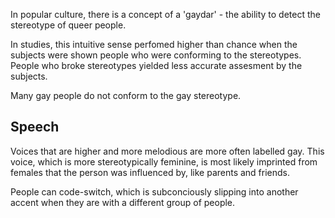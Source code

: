 In popular culture, there is a concept of a 'gaydar' - the ability to detect the stereotype of queer people.

In studies, this intuitive sense perfomed higher than chance when the subjects were shown people who were conforming to the stereotypes. People who broke stereotypes yielded less accurate assesment by the subjects.

Many gay people do not conform to the gay stereotype.

## Speech

Voices that are higher and more melodious are more often labelled gay. This voice, which is more stereotypically feminine, is most likely imprinted from females that the person was influenced by, like parents and friends.

People can code-switch, which is subconciously slipping into another accent when they are with a different group of people.



